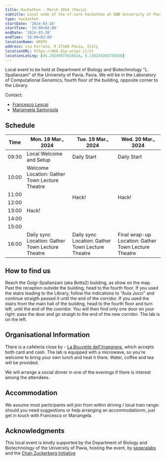 ```yaml
---
title: Hackathon - March 2024 (Pavia)
subtitle: Local node of the nf-core hackathon at DBB University of Pavia, Pavia.
type: hackathon
startDate: '2024-03-18'
startTime: '10:00+02:00'
endDate: '2024-03-20'
endTime: '18:00+02:00'
locationName: UNIPV
address: via Ferrata, 9 27100 Pavia, Italy
locationURL: https://dbb.dip.unipv.it/it
locationLatLng: [45.20249873618614, 9.138235385755026]
---
```


Local event to be held at Department of Biology and Biotechnology "L. Spallanzani" of the University of Pavia, Pavia. We will be in the Laboratory of Computational Genomics, fourth floor of the building, opposite corner to the Library.

Contact:

- [<i class="fab fa-slack"></i> Francesco Lescai](https://nfcore.slack.com/team/UT486V1V1)
- [<i class="fab fa-slack"></i> Mariangela Santorsola](https://nfcore.slack.com/team/U04501R6BLL)

## Schedule


<div class="table-responsive">
    <table class="table table-hover table-sm table-bordered">
        <thead>
            <tr>
                <th>Time</th>
                <th>Mon. 18 Mar., 2024</th>
                <th>Tue. 19 Mar., 2024</th>
                <th>Wed. 20 Mar., 2024</th>
            </tr>
            </thead>
            <tbody>
            <tr>
                <td data-timestamp="1679902200" data-timeformat="HH:mm z">09:30</td>
                <td background-color:navy; rowspan="1">Local Welcome and Setup</td>
                <td background-color:navy; rowspan="1">Daily Start</td>
                <td background-color:navy; rowspan="1">Daily Start</td>
            </tr>
                <td data-timestamp="1679904000" data-timeformat="HH:mm z">10:00</td>
                <td>Welcome<br>Location: Gather Town Lecture Theatre</td>
                <td rowspan="6">Hack!</td>
                <td rowspan="6">Hack!</td>
            </tr>
            <tr>
                <td data-timestamp="1679907600" data-timeformat="HH:mm z">11:00</td>
                <td rowspan="5">Hack!</td>
            </tr>
            <tr>
                <td data-timestamp="1679911200" data-timeformat="HH:mm z">12:00</td>
            </tr>
            <tr>
                <td data-timestamp="1679914800" data-timeformat="HH:mm z">13:00</td>
            </tr>
            <tr>
                <td data-timestamp="1679918400" data-timeformat="HH:mm z">14:00</td>
            </tr>
            <tr>
                <td data-timestamp="1679922000" data-timeformat="HH:mm z">15:00</td>
            </tr>
            <tr>
                <td data-timestamp="1679925600"  data-timeformat="HH:mm z">16:00</td>
                <td>Daily sync<br>Location: Gather Town Lecture Theatre</td>
                <td>Daily sync<br>Location: Gather Town Lecture Theatre</td>
                <td>Final wrap-up<br>Location: Gather Town Lecture Theatre</td>
            </tr>
        </tbody>
    </table>
</div>



## How to find us

Reach the Golgi-Spallanzani (aka Botta2) building, as show on the map. Past the reception outside the building, head to the fourth floor. If you used the stairs leading to the Library, follow the indications to "Aula Jucci" and continue straigth passed it until the end of the corridor. 
If you used the stairs from the main hall of the building, head to the fourth floor and turn left, until the end of the cooridor.
You will then find only one door on your right: pass the door and go straigh to the end of the new corridor. The lab is on the left.


## Organisational Information

There is a cafeteria close by - [La Bouvette dell'Ingegnere](https://www.instagram.com/labouvetteunipv/), which accepts both card and cash.
The lab is equipped with a microwave, so you're welcome to bring your own lunch and heat it there.
Water, coffee and tea will be provided.

We will arrange a social dinner in one of the evenings if there is interest among the attendees.

## Accommodation

We assume most participants will join from within driving / local train range: should you need suggestions or help arranging an accommodationm, just get in touch with Francesco or Mariangela.

## Acknowledgments

This local event is kindly supported by the Department of Biology and Biotechnology of the University of Pavia, hosting the event, by [seqeralabs](https://seqera.io) and the [Chan Zuckerberg Initiative](https://chanzuckerberg.com)
